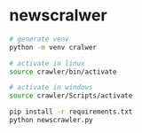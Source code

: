 # newscralwer

```sh
# generate venv
python -m venv cralwer
```

```sh
# activate in linux
source crawler/bin/activate

# activate in windows
source crawler/Scripts/activate
```

```sh
pip install -r requirements.txt
python newscrawler.py
```
